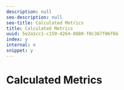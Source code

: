 ```yaml
---
description: null
seo-description: null
seo-title: Calculated Metrics
title: Calculated Metrics
uuid: 5e2a1cc1-c159-4264-8880-f0c367f06f6b
index: y
internal: n
snippet: y
---
```


# Calculated Metrics

